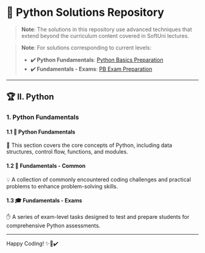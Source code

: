 # 🐍 Python Solutions Repository

> **Note**: The solutions in this repository use advanced techniques that extend beyond the curriculum content covered in SoftUni lectures.

> **Note**: For solutions corresponding to current levels:
> - **✔️ Python Fundamentals**: [Python Basics Preparation](https://github.com/SimeonChifligarov/SoftUni_Judge_Python_Problems/tree/main/Python_Fundamentals_Course)
> - **✔️ Fundamentals - Exams**: [PB Exam Preparation](https://github.com/SimeonChifligarov/SoftUni_Judge_Python_Problems/tree/main/Python_Fundamentals_Course/00_Python_Fundamentals_Exam_Preps)

---

## 🏆 II. Python

### 1. Python Fundamentals

#### 1.1 📘 Python Fundamentals
👋 This section covers the core concepts of Python, including data structures, control flow, functions, and modules.

#### 1.2 🧹 Fundamentals - Common
💡 A collection of commonly encountered coding challenges and practical problems to enhance problem-solving skills.

#### 1.3 🎓 Fundamentals - Exams
✋ A series of exam-level tasks designed to test and prepare students for comprehensive Python assessments.

---

Happy Coding! ✨🚀✔️
